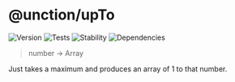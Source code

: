 # @unction/upTo

![Version][BADGE_VERSION]
![Tests][BADGE_TRAVIS]
![Stability][BADGE_STABILITY]
![Dependencies][BADGE_DEPENDENCY]

> number -> Array<number>

Just takes a maximum and produces an array of 1 to that number.

[BADGE_TRAVIS]: https://img.shields.io/travis/krainboltgreene/unction.js.svg?maxAge=2592000&style=flat-square
[BADGE_VERSION]: https://img.shields.io/npm/v/@unction/upTo.svg?maxAge=2592000&style=flat-square
[BADGE_STABILITY]: https://img.shields.io/badge/stability-strong-green.svg?maxAge=2592000&style=flat-square
[BADGE_DEPENDENCY]: https://img.shields.io/david/krainboltgreene/unction.js.svg?maxAge=2592000&style=flat-square
